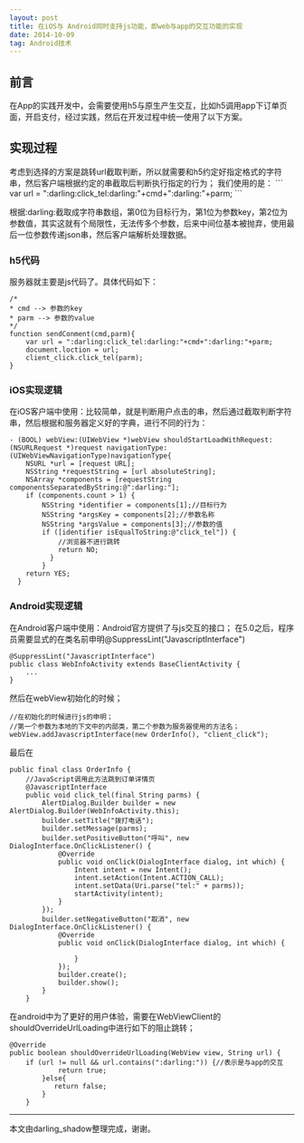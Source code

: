 ```yaml
---
layout: post
title: 在iOS与 Android同时支持js功能，即web与app的交互功能的实现
date: 2014-10-09
tag: Android技术
---             
```


<h2>前言</h2>
在App的实践开发中，会需要使用h5与原生产生交互，比如h5调用app下订单页面，开启支付，经过实践，然后在开发过程中统一使用了以下方案。
           
<h2>实现过程</h2>
考虑到选择的方案是跳转url截取判断，所以就需要和h5约定好指定格式的字符串，然后客户端根据约定的串截取后判断执行指定的行为；
我们使用的是：
```
var url = ":darling:click_tel:darling:"+cmd+":darling:"+parm;
```

根据:darling:截取成字符串数组，第0位为目标行为，第1位为参数key，第2位为参数值，其实这就有个局限性，无法传多个参数，后来中间位基本被抛弃，使用最后一位参数传递json串，然后客户端解析处理数据。

<h3>h5代码</h3>

服务器就主要是js代码了。具体代码如下：
```
/*
* cmd --> 参数的key
* parm --> 参数的value
*/
function sendConment(cmd,parm){
    var url = ":darling:click_tel:darling:"+cmd+":darling:"+parm;
    document.loction = url;
    client_click.click_tel(parm);
}

```
<h3>iOS实现逻辑</h3>

在iOS客户端中使用：比较简单，就是判断用户点击的串，然后通过截取判断字符串，然后根据和服务器定义好的字典，进行不同的行为：
```
- (BOOL) webView:(UIWebView *)webView shouldStartLoadWithRequest:(NSURLRequest *)request navigationType:(UIWebViewNavigationType)navigationType{
    NSURL *url = [request URL];
    NSString *requestString = [url absoluteString];
    NSArray *components = [requestString componentsSeparatedByString:@":darling:"];
    if (components.count > 1) {
        NSString *identifier = components[1];//目标行为
        NSString *argsKey = components[2];//参数名称
        NSString *argsValue = components[3];//参数的值
        if ([identifier isEqualToString:@"click_tel"]) {
            //浏览器不进行跳转
            return NO;
          }
        }
    return YES;
  }

```
<h3>Android实现逻辑</h3>

在Android客户端中使用：Android官方提供了与js交互的接口； 
在5.0之后，程序员需要显式的在类名前申明@SuppressLint("JavascriptInterface")
```
@SuppressLint("JavascriptInterface")
public class WebInfoActivity extends BaseClientActivity {
    ...
}
```

然后在webView初始化的时候；
```
//在初始化的时候进行js的申明；
//第一个参数为本地的下文中的内部类，第二个参数为服务器使用的方法名；
webView.addJavascriptInterface(new OrderInfo(), "client_click");
```

最后在
```
public final class OrderInfo {
    //JavaScript调用此方法跳到订单详情页
    @JavascriptInterface
    public void click_tel(final String parms) {
        AlertDialog.Builder builder = new AlertDialog.Builder(WebInfoActivity.this);
        builder.setTitle("拨打电话");
        builder.setMessage(parms);
        builder.setPositiveButton("呼叫", new DialogInterface.OnClickListener() {
            @Override
            public void onClick(DialogInterface dialog, int which) {
                Intent intent = new Intent();
                intent.setAction(Intent.ACTION_CALL);
                intent.setData(Uri.parse("tel:" + parms)); 
                startActivity(intent);
            }
        });
        builder.setNegativeButton("取消", new DialogInterface.OnClickListener() {
            @Override
            public void onClick(DialogInterface dialog, int which) {

                }
            });
            builder.create();
            builder.show();
        }
    }
```

在android中为了更好的用户体验，需要在WebViewClient的shouldOverrideUrlLoading中进行如下的阻止跳转；
```
@Override
public boolean shouldOverrideUrlLoading(WebView view, String url) {
    if (url != null && url.contains(":darling:")) {//表示是与app的交互
            return true;
        }else{
           return false; 
        }
    }
```

-------------------------------
本文由darling_shadow整理完成，谢谢。
 
 
